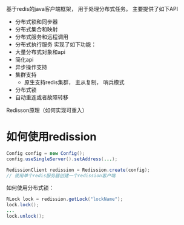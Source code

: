 基于redis的java客户端框架， 用于处理分布式任务。
主要提供了如下API
- 分布式锁和同步器
- 分布式集合和映射
- 分布式服务和远程调用
- 分布式执行服务
实现了如下功能：
- 大量分布式对象和api
- 简化api
- 异步操作支持
- 集群支持
	- 原生支持redis集群， 主从复制， 哨兵模式
- 分布式锁
- 自动重连或者故障转移


Redisson原理（如何实现可重入）

# 如何使用redission
```java
Config config = new Config();
config.useSingleServer().setAddress(...);

RedissionClient redission = Redission.create(config);
// 使用单个redis服务器创建一个redission客户端
```
如何使用分布式锁：
```java
RLock lock = redission.getLock("lockName");
lock.lock();
...
lock.unlock();
```